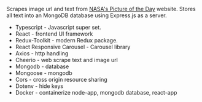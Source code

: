Scrapes image url and text from [NASA's Picture of the Day]("https://apod.nasa.gov/") website. Stores all text into an MongoDB database using Express.js as a server.

- Typescript - Javascript super set.
- React - frontend UI framework
- Redux-Toolkit - modern Redux package.
- React Responsive Carousel - Carousel library
- Axios - http handling
- Cheerio - web scrape text and image url
- Mongodb - database
- Mongoose - mongodb
- Cors - cross origin resource sharing
- Dotenv - hide keys
- Docker - containerize node-app, mongodb database, react-app
